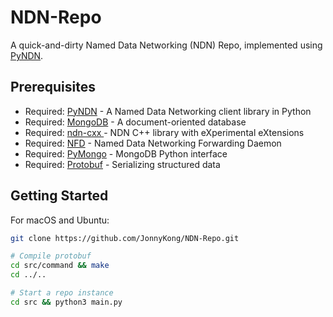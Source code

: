 # NDN-Repo

A quick-and-dirty Named Data Networking (NDN) Repo, implemented using [PyNDN](https://github.com/named-data/PyNDN2).

## Prerequisites

* Required: [PyNDN](https://github.com/named-data/PyNDN2) - A Named Data Networking client library in Python
* Required: [MongoDB](https://www.mongodb.com) - A document-oriented database
* Required: [ndn-cxx ](https://github.com/named-data/ndn-cxx)- NDN C++ library with eXperimental eXtensions
* Required: [NFD](https://github.com/named-data/NFD) - Named Data Networking Forwarding Daemon
* Required: [PyMongo](https://api.mongodb.com/python/current/) - MongoDB Python interface
* Required: [Protobuf](https://developers.google.com/protocol-buffers/) - Serializing structured data

## Getting Started

For macOS and Ubuntu:

```bash
git clone https://github.com/JonnyKong/NDN-Repo.git

# Compile protobuf
cd src/command && make
cd ../..

# Start a repo instance
cd src && python3 main.py
```

